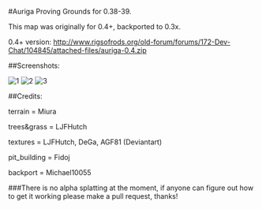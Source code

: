 #Auriga Proving Grounds for 0.38-39.

This map was originally for 0.4+, backported to 0.3x.

0.4+ version: http://www.rigsofrods.org/old-forum/forums/172-Dev-Chat/104845/attached-files/auriga-0.4.zip

##Screenshots:

![1](http://i.imgur.com/a0KhWbm.png)
![2](http://i.imgur.com/HUdiXgf.png)
![3](http://i.imgur.com/gRvqQ7e.png)

##Credits:

terrain = Miura

trees&grass = LJFHutch

textures = LJFHutch, DeGa, AGF81 (Deviantart)

pit_building = Fidoj

backport = Michael10055

###There is no alpha splatting at the moment, if anyone can figure out how to get it working please make a pull request, thanks!